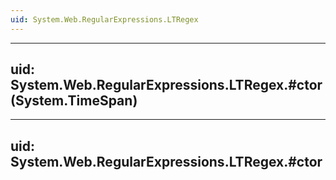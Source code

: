 ```yaml
---
uid: System.Web.RegularExpressions.LTRegex
---
```


---
uid: System.Web.RegularExpressions.LTRegex.#ctor(System.TimeSpan)
---

---
uid: System.Web.RegularExpressions.LTRegex.#ctor
---
